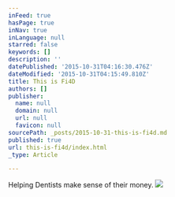 ```yaml
---
inFeed: true
hasPage: true
inNav: true
inLanguage: null
starred: false
keywords: []
description: ''
datePublished: '2015-10-31T04:16:30.476Z'
dateModified: '2015-10-31T04:15:49.810Z'
title: This is Fi4D
authors: []
publisher:
  name: null
  domain: null
  url: null
  favicon: null
sourcePath: _posts/2015-10-31-this-is-fi4d.md
published: true
url: this-is-fi4d/index.html
_type: Article

---
```

Helping Dentists make sense of their money.
![](https://the-grid-user-content.s3-us-west-2.amazonaws.com/8935b7dd-e6f8-467d-8587-f47a1bfc2354.png)